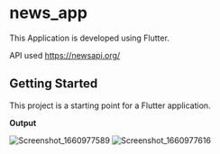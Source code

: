 # news_app

This Application is developed using Flutter.

API used https://newsapi.org/

## Getting Started

This project is a starting point for a Flutter application.

**Output**

![Screenshot_1660977589](https://user-images.githubusercontent.com/102197132/185733251-10886e03-f72f-4a03-b87a-283b9214a73e.png)
![Screenshot_1660977616](https://user-images.githubusercontent.com/102197132/185733253-df10002b-738c-4d37-b1ea-9caab1426c10.png)

